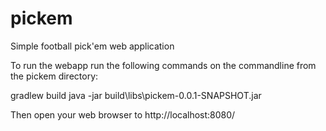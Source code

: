 # pickem
Simple football pick'em web application

To run the webapp run the following commands on the commandline from the pickem directory:

gradlew build
java -jar build\libs\pickem-0.0.1-SNAPSHOT.jar

Then open your web browser to http://localhost:8080/
